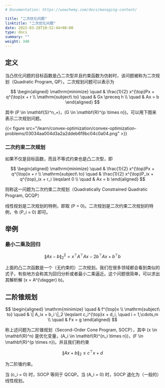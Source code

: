 ```yaml
---
# Documentation: https://wowchemy.com/docs/managing-content/

title: "二次优化问题"
linktitle: "二次优化问题"
date: 2022-03-28T10:52:44+08:00
type: docs
summary: ""
weight: 340
---
```


<!--more-->

## 定义

当凸优化问题的目标函数是凸二次型并且约束函数为仿射时，该问题被称为二次规划（Quadratic Program, QP）。二次规划问题可以表示为

$$
\begin{aligned}
    \mathrm{minimize} \quad & \frac{1}{2} x^{\top}Px + q^{\top}x + r \\
    \mathrm{subject\ to} \quad & Gx \preceq h \\
    \quad & Ax = b
\end{aligned}
$$

其中 \(P \in \mathbf{S}^n_+\)，\(G \in \mathbf{R}^{p \times n}\)。可以用下图来表示二次规划问题。

{{< figure src="/learn/convex-optimization/convex-optimization-problems/03034aa004d3a2a2ddeb6f8bc04c0a04.png" >}}

### 二次约束二次规划

如果不仅是目标函数，而且不等式约束也是凸二次型，即

$$
\begin{aligned}
    \mathrm{minimize} \quad & \frac{1}{2} x^{\top}Px + q^{\top}x + r \\
    \mathrm{subject\ to} \quad & \frac{1}{2} x^{\top}P_ix + q^{\top}_ix + r_i \leqslant 0 \\
    \quad & Ax = b
\end{aligned}
$$

则称这一问题为二次约束二次规划（Quadratically Constrained Quadratic Program, QCQP）

线性规划是二次规划的特例，即取 \(P = 0\)。二次规划是二次约束二次规划的特例，令 \(P_i = 0\) 即可。

## 举例

### 最小二乘及回归

$$
\| Ax - b \|^2_2 = x^{\top}A^{\top}Ax - 2b^{\top}Ax + b^{\top}b
$$

上面的凸二次函数是一个（无约束的）二次规划。我们在很多领域都会看到类似的式子，有些地方会称其为回归分析或者最小二乘逼近。这个问题很简单，可以求出其解析解 \(x = A^{\dagger} b\)。

## 二阶锥规划

$$
\begin{aligned}
    \mathrm{minimize} \quad & f^{\top}x \\
    \mathrm{subject\ to} \quad & \| A_ix + b_i \|_2 \leqslant c_i^{\top}x + d_i, \quad i = 1,\cdots,m \\
    \quad & Fx = g
\end{aligned}
$$

称上述问题为二阶锥规划（Second-Order Cone Program, SOCP），其中 \(x \in \mathbf{R}^n\) 是优化变量，\(A_i \in \mathbf{R}^{n_i \times n}\)，\(F \in \mathbf{R}^{p \times n}\)。并且我们称约束

$$
\| Ax + b \|_2 \leqslant c^{\top}x + d
$$

为二阶锥约束。

当 \(c_i = 0\) 时，SOCP 等同于 QCQP。当 \(A_i = 0\) 时，SOCP 退化为（一般的）线性规划。
